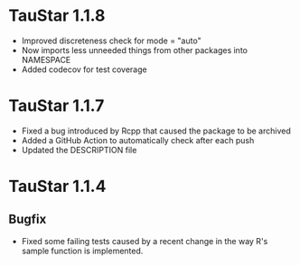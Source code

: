 # TauStar 1.1.8
* Improved discreteness check for mode = "auto"
* Now imports less unneeded things from other packages into NAMESPACE
* Added codecov for test coverage


# TauStar 1.1.7
* Fixed a bug introduced by Rcpp that caused the package to be archived
* Added a GitHub Action to automatically check after each push
* Updated the DESCRIPTION file

# TauStar 1.1.4

## Bugfix
* Fixed some failing tests caused by a recent change in the way R's sample function is implemented.

